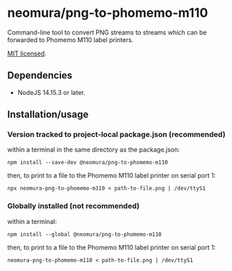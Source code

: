 # neomura/png-to-phomemo-m110

Command-line tool to convert PNG streams to streams which can be forwarded to Phomemo M110 label printers.

[MIT licensed](./license.md).

## Dependencies

- NodeJS 14.15.3 or later.

## Installation/usage

### Version tracked to project-local package.json (recommended)

within a terminal in the same directory as the package.json:

`npm install --save-dev @neomura/png-to-phomemo-m110`

then, to print to a file to the Phomemo M110 label printer on serial port 1:

`npx neomura-png-to-phomemo-m110 < path-to-file.png | /dev/ttyS1`

### Globally installed (not recommended)

within a terminal:

`npm install --global @neomura/png-to-phomemo-m110`

then, to print to a file to the Phomemo M110 label printer on serial port 1:

`neomura-png-to-phomemo-m110 < path-to-file.png | /dev/ttyS1`
